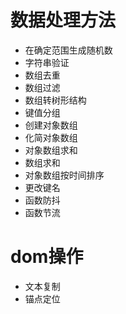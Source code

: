 # 数据处理方法
- 在确定范围生成随机数
- 字符串验证
- 数组去重
- 数组过滤
- 数组转树形结构
- 键值分组
- 创建对象数组
- 化简对象数组
- 对象数组求和
- 数组求和
- 对象数组按时间排序
- 更改键名
- 函数防抖
- 函数节流

# dom操作
- 文本复制
- 锚点定位